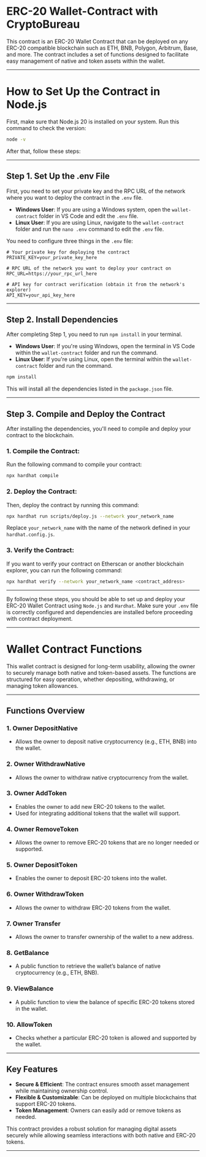 # ERC-20 Wallet-Contract with CryptoBureau

This contract is an ERC-20 Wallet Contract that can be deployed on any ERC-20 compatible blockchain such as ETH, BNB, Polygon, Arbitrum, Base, and more. The contract includes a set of functions designed to facilitate easy management of native and token assets within the wallet.

_________________________________________________________________________________________________________________________________________________________________


# How to Set Up the Contract in Node.js

First, make sure that Node.js 20 is installed on your system. Run this command to check the version:

  ```bash
  node -v
  ```

After that, follow these steps:

---

## Step 1. Set Up the .env File

First, you need to set your private key and the RPC URL of the network where you want to deploy the contract in the `.env` file.

- **Windows User**: If you are using a Windows system, open the `wallet-contract` folder in VS Code and edit the `.env` file.
- **Linux User**: If you are using Linux, navigate to the `wallet-contract` folder and run the `nano .env` command to edit the `.env` file.

You need to configure three things in the `.env` file:

```env
# Your private key for deploying the contract
PRIVATE_KEY=your_private_key_here

# RPC URL of the network you want to deploy your contract on
RPC_URL=https://your_rpc_url_here

# API key for contract verification (obtain it from the network's explorer)
API_KEY=your_api_key_here
```

---

## Step 2. Install Dependencies

After completing Step 1, you need to run `npm install` in your terminal.

- **Windows User**: If you're using Windows, open the terminal in VS Code within the `wallet-contract` folder and run the command.
- **Linux User**: If you're using Linux, open the terminal within the `wallet-contract` folder and run the command.

```bash
npm install
```

This will install all the dependencies listed in the `package.json` file.

---

## Step 3. Compile and Deploy the Contract

After installing the dependencies, you'll need to compile and deploy your contract to the blockchain.

### 1. Compile the Contract:

Run the following command to compile your contract:

```bash
npx hardhat compile
```

### 2. Deploy the Contract:

Then, deploy the contract by running this command:

```bash
npx hardhat run scripts/deploy.js --network your_network_name
```

Replace `your_network_name` with the name of the network defined in your `hardhat.config.js`.

### 3. Verify the Contract:

If you want to verify your contract on Etherscan or another blockchain explorer, you can run the following command:

```bash
npx hardhat verify --network your_network_name <contract_address>
```

---

By following these steps, you should be able to set up and deploy your ERC-20 Wallet Contract using `Node.js` and `Hardhat`. Make sure your `.env` file is correctly configured and dependencies are installed before proceeding with contract deployment.

_________________________________________________________________________________________________________________________________________________________________


# **Wallet Contract Functions**  

This wallet contract is designed for long-term usability, allowing the owner to securely manage both native and token-based assets. The functions are structured for easy operation, whether depositing, withdrawing, or managing token allowances.  

---

## **Functions Overview**  

### 1. **Owner DepositNative**  
   - Allows the owner to deposit native cryptocurrency (e.g., ETH, BNB) into the wallet.  

### 2. **Owner WithdrawNative**  
   - Allows the owner to withdraw native cryptocurrency from the wallet.  

### 3. **Owner AddToken**  
   - Enables the owner to add new ERC-20 tokens to the wallet.  
   - Used for integrating additional tokens that the wallet will support.  

### 4. **Owner RemoveToken**  
   - Allows the owner to remove ERC-20 tokens that are no longer needed or supported.  

### 5. **Owner DepositToken**  
   - Enables the owner to deposit ERC-20 tokens into the wallet.  

### 6. **Owner WithdrawToken**  
   - Allows the owner to withdraw ERC-20 tokens from the wallet.  

### 7. **Owner Transfer**  
   - Allows the owner to transfer ownership of the wallet to a new address.  

### 8. **GetBalance**  
   - A public function to retrieve the wallet’s balance of native cryptocurrency (e.g., ETH, BNB).  

### 9. **ViewBalance**  
   - A public function to view the balance of specific ERC-20 tokens stored in the wallet.  

### 10. **AllowToken**  
   - Checks whether a particular ERC-20 token is allowed and supported by the wallet.  

---

## **Key Features**  

- **Secure & Efficient**: The contract ensures smooth asset management while maintaining ownership control.  
- **Flexible & Customizable**: Can be deployed on multiple blockchains that support ERC-20 tokens.  
- **Token Management**: Owners can easily add or remove tokens as needed.  

This contract provides a robust solution for managing digital assets securely while allowing seamless interactions with both native and ERC-20 tokens.
_________________________________________________________________________________________________________________________________________________________________



